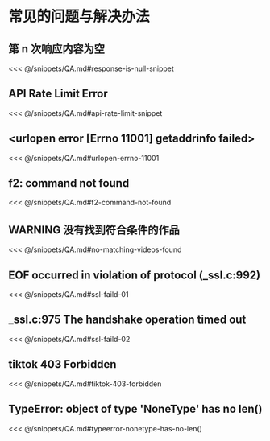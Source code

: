 # 常见的问题与解决办法

## 第 n 次响应内容为空

<<< @/snippets/QA.md#response-is-null-snippet

## API Rate Limit Error

<<< @/snippets/QA.md#api-rate-limit-snippet

## <urlopen error [Errno 11001] getaddrinfo failed>

<<< @/snippets/QA.md#urlopen-errno-11001

## f2: command not found

<<< @/snippets/QA.md#f2-command-not-found

## WARNING  没有找到符合条件的作品

<<< @/snippets/QA.md#no-matching-videos-found

## EOF occurred in violation of protocol (_ssl.c:992)

<<< @/snippets/QA.md#ssl-faild-01

## _ssl.c:975 The handshake operation timed out

<<< @/snippets/QA.md#ssl-faild-02


## tiktok 403 Forbidden

<<< @/snippets/QA.md#tiktok-403-forbidden


## TypeError: object of type 'NoneType' has no len()

<<< @/snippets/QA.md#typeerror-nonetype-has-no-len()

